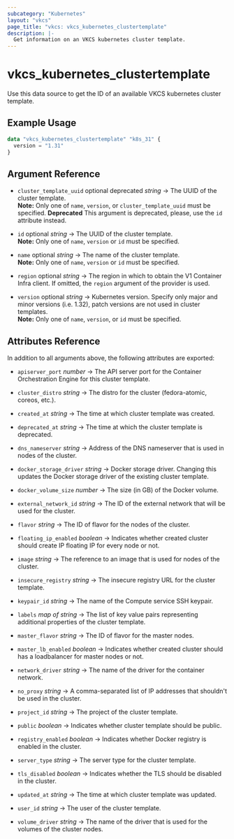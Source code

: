 ```yaml
---
subcategory: "Kubernetes"
layout: "vkcs"
page_title: "vkcs: vkcs_kubernetes_clustertemplate"
description: |-
  Get information on an VKCS kubernetes cluster template.
---
```


# vkcs_kubernetes_clustertemplate

Use this data source to get the ID of an available VKCS kubernetes cluster template.

## Example Usage

```terraform
data "vkcs_kubernetes_clustertemplate" "k8s_31" {
  version = "1.31"
}
```
## Argument Reference
- `cluster_template_uuid` optional deprecated *string* &rarr;  The UUID of the cluster template. <br>**Note:** Only one of `name`, `version`, or `cluster_template_uuid` must be specified. **Deprecated** This argument is deprecated, please, use the `id` attribute instead.

- `id` optional *string* &rarr;  The UUID of the cluster template. <br>**Note:** Only one of `name`, `version` or `id` must be specified.

- `name` optional *string* &rarr;  The name of the cluster template. <br>**Note:** Only one of `name`, `version` or `id` must be specified.

- `region` optional *string* &rarr;  The region in which to obtain the V1 Container Infra client. If omitted, the `region` argument of the provider is used.

- `version` optional *string* &rarr;  Kubernetes version. Specify only major and minor versions (i.e. 1.32), patch versions are not used in cluster templates. <br>**Note:** Only one of `name`, `version`, or `id` must be specified.


## Attributes Reference
In addition to all arguments above, the following attributes are exported:
- `apiserver_port` *number* &rarr;  The API server port for the Container Orchestration Engine for this cluster template.

- `cluster_distro` *string* &rarr;  The distro for the cluster (fedora-atomic, coreos, etc.).

- `created_at` *string* &rarr;  The time at which cluster template was created.

- `deprecated_at` *string* &rarr;  The time at which the cluster template is deprecated.

- `dns_nameserver` *string* &rarr;  Address of the DNS nameserver that is used in nodes of the cluster.

- `docker_storage_driver` *string* &rarr;  Docker storage driver. Changing this updates the Docker storage driver of the existing cluster template.

- `docker_volume_size` *number* &rarr;  The size (in GB) of the Docker volume.

- `external_network_id` *string* &rarr;  The ID of the external network that will be used for the cluster.

- `flavor` *string* &rarr;  The ID of flavor for the nodes of the cluster.

- `floating_ip_enabled` *boolean* &rarr;  Indicates whether created cluster should create IP floating IP for every node or not.

- `image` *string* &rarr;  The reference to an image that is used for nodes of the cluster.

- `insecure_registry` *string* &rarr;  The insecure registry URL for the cluster template.

- `keypair_id` *string* &rarr;  The name of the Compute service SSH keypair.

- `labels` *map of* *string* &rarr;  The list of key value pairs representing additional properties of the cluster template.

- `master_flavor` *string* &rarr;  The ID of flavor for the master nodes.

- `master_lb_enabled` *boolean* &rarr;  Indicates whether created cluster should has a loadbalancer for master nodes or not.

- `network_driver` *string* &rarr;  The name of the driver for the container network.

- `no_proxy` *string* &rarr;  A comma-separated list of IP addresses that shouldn't be used in the cluster.

- `project_id` *string* &rarr;  The project of the cluster template.

- `public` *boolean* &rarr;  Indicates whether cluster template should be public.

- `registry_enabled` *boolean* &rarr;  Indicates whether Docker registry is enabled in the cluster.

- `server_type` *string* &rarr;  The server type for the cluster template.

- `tls_disabled` *boolean* &rarr;  Indicates whether the TLS should be disabled in the cluster.

- `updated_at` *string* &rarr;  The time at which cluster template was updated.

- `user_id` *string* &rarr;  The user of the cluster template.

- `volume_driver` *string* &rarr;  The name of the driver that is used for the volumes of the cluster nodes.


